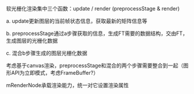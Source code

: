 
软光栅化渲染集中三个函数：update / render (preprocessStage & render)
   
a. update更新图层的当前帧状态信息，获取最新的矩阵信息等 

b. preprocessStage通过a步骤获取的信息，生成FT需要的数据结构，交由FT，生成图层的光栅化数据

c. 混合b步骤生成的图层光栅化数据

考虑基于canvas渲染，preprocessStage和混合的两个步骤需要整合到一起（图形API为立即模式，考虑FrameBuffer?）

mRenderNode承载渲染能力，统一对它设置渲染属性